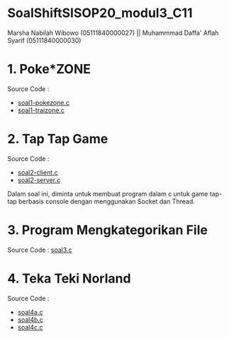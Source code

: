 # SoalShiftSISOP20_modul3_C11
Marsha Nabilah Wibowo (05111840000027) || Muhammmad Daffa' Aflah Syarif (05111840000030)

# 1. Poke*ZONE
Source Code :
- [soal1-pokezone.c]()
- [soal1-traizone.c]()

# 2. Tap Tap Game
Source Code :
- [soal2-client.c](https://github.com/daffaaflah6/SoalShiftSISOP20_modul3_C11/blob/master/soal2/soal2-client.c)
- [soal2-server.c](https://github.com/daffaaflah6/SoalShiftSISOP20_modul3_C11/blob/master/soal2/soal2-server.c)

Dalam soal ini, diminta untuk membuat program dalam c untuk game tap-tap berbasis console dengan menggunakan Socket dan Thread.

# 3. Program Mengkategorikan File
Source Code : [soal3.c](https://github.com/daffaaflah6/SoalShiftSISOP20_modul3_C11/blob/master/soal3/3.c)

# 4. Teka Teki Norland
Source Code :
- [soal4a.c](https://github.com/daffaaflah6/SoalShiftSISOP20_modul3_C11/blob/master/soal4/4a.c)
- [soal4b.c](https://github.com/daffaaflah6/SoalShiftSISOP20_modul3_C11/blob/master/soal4/4b.c)
- [soal4c.c](https://github.com/daffaaflah6/SoalShiftSISOP20_modul3_C11/blob/master/soal4/4c.c)
